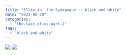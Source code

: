 ```yaml
---
title: "Ellie in  the Synagogue -- black and white"
date: "2021-06-29"
categories: 
  - "the-last-of-us-part-2"
tags: 
  - "black-and-white"
---
```


[![](images/E5FKfCzX0AoahBo.jpeg)](images/E5FKfCzX0AoahBo.jpeg)
[![](images/E5FKfCzX0AoahBo.jpeg)](images/E5FKfCzX0AoahBo.jpeg)
